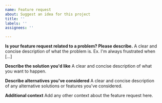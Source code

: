 ```yaml
---
name: Feature request
about: Suggest an idea for this project
title: ''
labels: ''
assignees: ''

---
```


<!-- Please do a quick search of existing issues to make sure that this has not been asked before. -->

**Is your feature request related to a problem? Please describe.**
A clear and concise description of what the problem is. Ex. I'm always frustrated when [...]

**Describe the solution you'd like**
A clear and concise description of what you want to happen.

**Describe alternatives you've considered**
A clear and concise description of any alternative solutions or features you've considered.

**Additional context**
Add any other context about the feature request here.